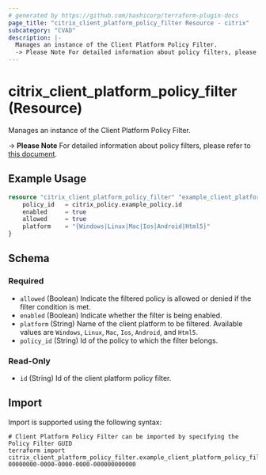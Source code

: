 ```yaml
---
# generated by https://github.com/hashicorp/terraform-plugin-docs
page_title: "citrix_client_platform_policy_filter Resource - citrix"
subcategory: "CVAD"
description: |-
  Manages an instance of the Client Platform Policy Filter.
  -> Please Note For detailed information about policy filters, please refer to this document https://github.com/citrix/terraform-provider-citrix/blob/main/internal/daas/policies/policy_set_resource.md.
---
```


# citrix_client_platform_policy_filter (Resource)

Manages an instance of the Client Platform Policy Filter.

 -> **Please Note** For detailed information about policy filters, please refer to [this document](https://github.com/citrix/terraform-provider-citrix/blob/main/internal/daas/policies/policy_set_resource.md).

## Example Usage

```terraform
resource "citrix_client_platform_policy_filter" "example_client_platform_policy_filter" {
    policy_id   = citrix_policy.example_policy.id
    enabled     = true
    allowed     = true
    platform    = "{Windows|Linux|Mac|Ios|Android|Html5}"
}
```

<!-- schema generated by tfplugindocs -->
## Schema

### Required

- `allowed` (Boolean) Indicate the filtered policy is allowed or denied if the filter condition is met.
- `enabled` (Boolean) Indicate whether the filter is being enabled.
- `platform` (String) Name of the client platform to be filtered. Available values are `Windows`, `Linux`, `Mac`, `Ios`, `Android`, and `Html5`.
- `policy_id` (String) Id of the policy to which the filter belongs.

### Read-Only

- `id` (String) Id of the client platform policy filter.

## Import

Import is supported using the following syntax:

```shell
# Client Platform Policy Filter can be imported by specifying the Policy Filter GUID
terraform import citrix_client_platform_policy_filter.example_client_platform_policy_filter 00000000-0000-0000-0000-000000000000
```